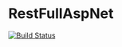 # RestFullAspNet

[![Build Status](https://app.travis-ci.com/rafaelfavoreto/RestFullAspNet_OLD.svg?branch=main)](https://app.travis-ci.com/rafaelfavoreto/RestFullAspNet_OLD)